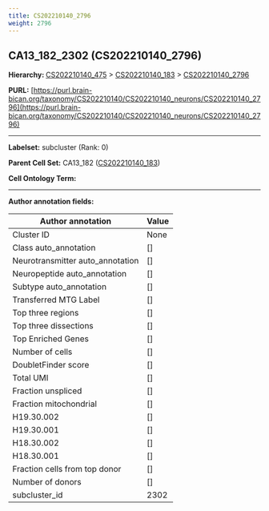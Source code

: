 ```yaml
---
title: CS202210140_2796
weight: 2796
---
```

## CA13_182_2302 (CS202210140_2796)
<b>Hierarchy: </b>
[CS202210140_475](../CS202210140_475) >
[CS202210140_183](../CS202210140_183) >
[CS202210140_2796](../CS202210140_2796)

**PURL:** [https://purl.brain-bican.org/taxonomy/CS202210140/CS202210140_neurons/CS202210140_2796](https://purl.brain-bican.org/taxonomy/CS202210140/CS202210140_neurons/CS202210140_2796)

---


**Labelset:** subcluster (Rank: 0)

**Parent Cell Set:** CA13_182 ([CS202210140_183](../CS202210140_183))



**Cell Ontology Term:** 

[MARKER GENES.]: #


---

[TRANSFERRED ANNOTATIONS.]: #


[AUTHOR ANNOTATION FIELDS.]: #


**Author annotation fields:**

| Author annotation | Value |
|-------------------|-------|
|Cluster ID|None|
|Class auto_annotation|[]|
|Neurotransmitter auto_annotation|[]|
|Neuropeptide auto_annotation|[]|
|Subtype auto_annotation|[]|
|Transferred MTG Label|[]|
|Top three regions|[]|
|Top three dissections|[]|
|Top Enriched Genes|[]|
|Number of cells|[]|
|DoubletFinder score|[]|
|Total UMI|[]|
|Fraction unspliced|[]|
|Fraction mitochondrial|[]|
|H19.30.002|[]|
|H19.30.001|[]|
|H18.30.002|[]|
|H18.30.001|[]|
|Fraction cells from top donor|[]|
|Number of donors|[]|
|subcluster_id|2302|
